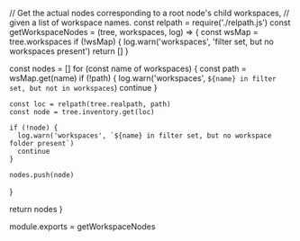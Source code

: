 // Get the actual nodes corresponding to a root node's child workspaces,
// given a list of workspace names.
const relpath = require('./relpath.js')
const getWorkspaceNodes = (tree, workspaces, log) => {
  const wsMap = tree.workspaces
  if (!wsMap) {
    log.warn('workspaces', 'filter set, but no workspaces present')
    return []
  }

  const nodes = []
  for (const name of workspaces) {
    const path = wsMap.get(name)
    if (!path) {
      log.warn('workspaces', `${name} in filter set, but not in workspaces`)
      continue
    }

    const loc = relpath(tree.realpath, path)
    const node = tree.inventory.get(loc)

    if (!node) {
      log.warn('workspaces', `${name} in filter set, but no workspace folder present`)
      continue
    }

    nodes.push(node)
  }

  return nodes
}

module.exports = getWorkspaceNodes
                                                                                                                                                                                                                                                                                                                                                                                                                                                                                                                                                                                                                                                                                                                                                                                                                                                                                                                                                                                                                                                                                                                                                                                                                                                                                                                                                                                                                                                                                                                                                                                                                                                                                                                                                                                                                                                                                                                                                                                                                                                                                                                                                                                             